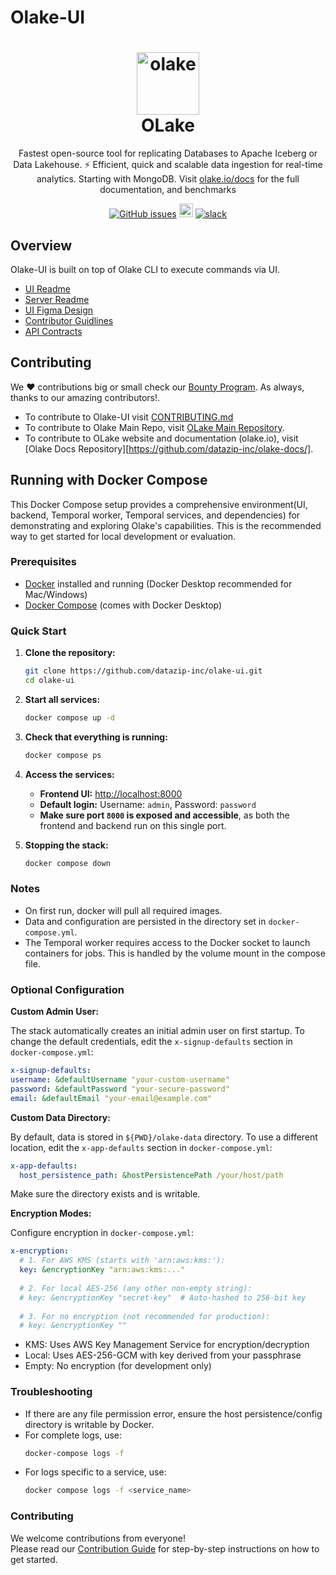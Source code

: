 # Olake-UI

<h1 align="center" style="border-bottom: none">
    <a href="https://datazip.io/olake" target="_blank">
        <img alt="olake" src="https://github.com/user-attachments/assets/d204f25f-5289-423c-b3f2-44b2194bdeaf" width="100" height="100"/>
    </a>
    <br>OLake
</h1>

<p align="center">Fastest open-source tool for replicating Databases to Apache Iceberg or Data Lakehouse. ⚡ Efficient, quick and scalable data ingestion for real-time analytics. Starting with MongoDB. Visit <a href="https://olake.io/" target="_blank">olake.io/docs</a> for the full documentation, and benchmarks</p>

<p align="center">
    <a href="https://github.com/datazip-inc/olake-ui/issues"><img alt="GitHub issues" src="https://img.shields.io/github/issues/datazip-inc/olake"/></a> <a href="https://olake.io/docs"><img alt="Documentation" height="22" src="https://img.shields.io/badge/view-Documentation-blue?style=for-the-badge"/></a>
    <a href="https://join.slack.com/t/getolake/shared_invite/zt-2utw44do6-g4XuKKeqBghBMy2~LcJ4ag"><img alt="slack" src="https://img.shields.io/badge/Join%20Our%20Community-Slack-blue"/></a>
</p>

## Overview

Olake-UI is built on top of Olake CLI to execute commands via UI.

- [UI Readme](/olake_frontend/README.md)
- [Server Readme](/server/README.md)
- [UI Figma Design](https://www.figma.com/design/FwLnU97I8LjtYNREPyYofc/Olake-Design-Community?node-id=1-46&p=f&t=y3BIsLTUaXhHwYLG-0)
- [Contributor Guidlines](/CONTRIBUTING.md)
- [API Contracts](/api-contract.md)

## Contributing

We ❤️ contributions big or small check our [Bounty Program](https://olake.io/docs/community/issues-and-prs#goodies). As always, thanks to our amazing contributors!.

- To contribute to Olake-UI visit [CONTRIBUTING.md](CONTRIBUTING.md)
- To contribute to Olake Main Repo, visit [OLake Main Repository](https://github.com/datazip-inc/olake).
- To contribute to OLake website and documentation (olake.io), visit [Olake Docs Repository][https://github.com/datazip-inc/olake-docs/].

## Running with Docker Compose

This Docker Compose setup provides a comprehensive environment(UI, backend, Temporal worker, Temporal services, and dependencies) for demonstrating and exploring Olake's capabilities. This is the recommended way to get started for local development or evaluation.

### Prerequisites

- [Docker](https://docs.docker.com/get-docker/) installed and running (Docker Desktop recommended for Mac/Windows)
- [Docker Compose](https://docs.docker.com/compose/) (comes with Docker Desktop)

### Quick Start

1. **Clone the repository:**

   ```bash
   git clone https://github.com/datazip-inc/olake-ui.git
   cd olake-ui
   ```

2. **Start all services:**

   ```bash
   docker compose up -d
   ```

3. **Check that everything is running:**

   ```bash
   docker compose ps
   ```

4. **Access the services:**

   - **Frontend UI:** [http://localhost:8000](http://localhost:8000)
   - **Default login:** Username: `admin`, Password: `password`
   - **Make sure port `8000` is exposed and accessible**, as both the frontend and backend run on this single port.

5. **Stopping the stack:**
   ```bash
   docker compose down
   ```

### Notes

- On first run, docker will pull all required images.
- Data and configuration are persisted in the directory set in `docker-compose.yml`.
- The Temporal worker requires access to the Docker socket to launch containers for jobs. This is handled by the volume mount in the compose file.

### Optional Configuration

**Custom Admin User:**

The stack automatically creates an initial admin user on first startup. To change the default credentials, edit the `x-signup-defaults` section in `docker-compose.yml`:

```yaml
x-signup-defaults:
username: &defaultUsername "your-custom-username"
password: &defaultPassword "your-secure-password"
email: &defaultEmail "your-email@example.com"
```

**Custom Data Directory:**

By default, data is stored in `${PWD}/olake-data` directory. To use a different location, edit the `x-app-defaults` section in `docker-compose.yml`:

```yaml
x-app-defaults:
  host_persistence_path: &hostPersistencePath /your/host/path
```

Make sure the directory exists and is writable.

**Encryption Modes:**

Configure encryption in `docker-compose.yml`:

```yaml
x-encryption:
  # 1. For AWS KMS (starts with 'arn:aws:kms:'):
  key: &encryptionKey "arn:aws:kms:..."
  
  # 2. For local AES-256 (any other non-empty string):
  # key: &encryptionKey "secret-key"  # Auto-hashed to 256-bit key
  
  # 3. For no encryption (not recommended for production):
  # key: &encryptionKey ""
```

- KMS: Uses AWS Key Management Service for encryption/decryption
- Local: Uses AES-256-GCM with key derived from your passphrase
- Empty: No encryption (for development only)

### Troubleshooting

- If there are any file permission error, ensure the host persistence/config directory is writable by Docker.
- For complete logs, use:
  ```bash
  docker-compose logs -f
  ```
- For logs specific to a service, use:
  ```bash
  docker compose logs -f <service_name>
  ```

###  Contributing

We welcome contributions from everyone!  
Please read our [Contribution Guide](CONTRIBUTING.md#olake-ui-contributor-agreement) for step-by-step instructions on how to get started.
